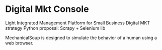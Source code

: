 # Digital Mkt Console
Light Integrated Management Platform for Small Business Digital MKT strategy
Python proposal: Scrapy + Selenium lib

MechanicalSoup is designed to simulate the behavior of a human using a web browser. 
